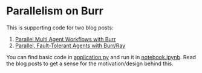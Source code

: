 # Parallelism on Burr

This is supporting code for two blog posts:
1. [Parallel Multi Agent Workflows with Burr](https://blog.dagworks.io/p/93838d1f-52b5-4a72-999f-9cab9733d4fe)
2. [Parallel, Fault-Tolerant Agents with Burr/Ray](https://blog.dagworks.io/p/5baf1077-2490-44bc-afff-fcdafe18e819)

You can find basic code in [application.py](application.py) and run it in [notebook.ipynb](notebook.ipynb). Read the blog posts to get a sense for the motivation/design behind this.
